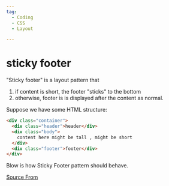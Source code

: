 ```yaml
---
tag:
  - Coding
  - CSS
  - Layout

---
```

  
# sticky footer

"Sticky footer" is a layout pattern that

1.  if content is short, the footer "sticks" to the bottom
2.  otherwise, footer is is displayed after the content as normal.

Suppose we have some HTML structure:

```html
<div class="container">
  <div class="header">header</div>
  <div class="body">
    content here might be tall , might be short
  </div>
  <div class="footer">footer</div>
</div>
```

Blow is how Sticky Footer pattern should behave.


[Source From](https://bigfrontend.dev/css/sticky-footer)

  